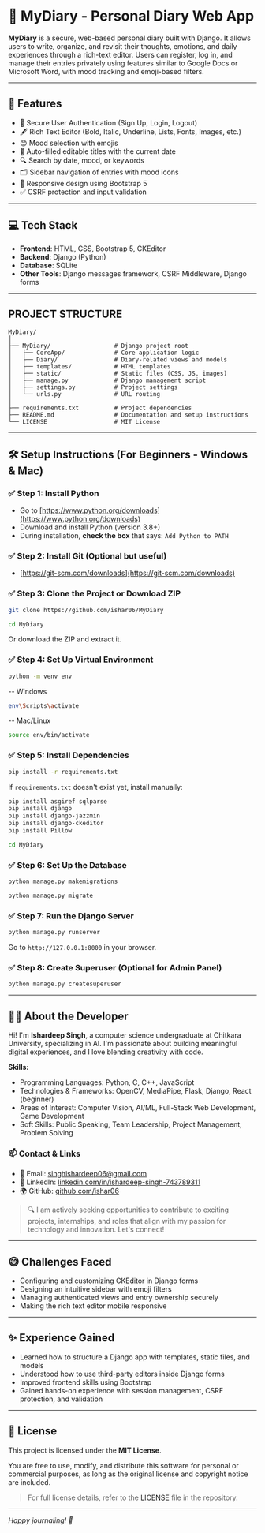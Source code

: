 # 📝 MyDiary - Personal Diary Web App

**MyDiary** is a secure, web-based personal diary built with Django. It allows users to write, organize, and revisit their thoughts, emotions, and daily experiences through a rich-text editor. Users can register, log in, and manage their entries privately using features similar to Google Docs or Microsoft Word, with mood tracking and emoji-based filters.

---

## 📌 Features

- 🔐 Secure User Authentication (Sign Up, Login, Logout)
- 🖋️ Rich Text Editor (Bold, Italic, Underline, Lists, Fonts, Images, etc.)
- 😊 Mood selection with emojis
- 📅 Auto-filled editable titles with the current date
- 🔍 Search by date, mood, or keywords
- 🗂️ Sidebar navigation of entries with mood icons
- 📱 Responsive design using Bootstrap 5
- ✅ CSRF protection and input validation

---

## 💻 Tech Stack

- **Frontend**: HTML, CSS, Bootstrap 5, CKEditor
- **Backend**: Django (Python)
- **Database**: SQLite
- **Other Tools**: Django messages framework, CSRF Middleware, Django forms

---

## PROJECT STRUCTURE

```
MyDiary/
│
├── MyDiary/                  # Django project root
│   ├── CoreApp/              # Core application logic
│   ├── Diary/                # Diary-related views and models
│   ├── templates/            # HTML templates
│   ├── static/               # Static files (CSS, JS, images)
│   ├── manage.py             # Django management script
│   ├── settings.py           # Project settings
│   └── urls.py               # URL routing
│
├── requirements.txt          # Project dependencies
├── README.md                 # Documentation and setup instructions
└── LICENSE                   # MIT License
```

---

## 🛠️ Setup Instructions (For Beginners - Windows & Mac)

### ✅ Step 1: Install Python

- Go to [https://www.python.org/downloads](https://www.python.org/downloads)
- Download and install Python (version 3.8+)
- During installation, **check the box** that says: `Add Python to PATH`

### ✅ Step 2: Install Git (Optional but useful)
- [https://git-scm.com/downloads](https://git-scm.com/downloads)

### ✅ Step 3: Clone the Project or Download ZIP

```bash
git clone https://github.com/ishar06/MyDiary
```
```bash
cd MyDiary
```

Or download the ZIP and extract it.

### ✅ Step 4: Set Up Virtual Environment

```bash
python -m venv env
```
-- Windows
```bash
env\Scripts\activate
```
-- Mac/Linux
```bash
source env/bin/activate
```

### ✅ Step 5: Install Dependencies

```bash
pip install -r requirements.txt
```

If `requirements.txt` doesn't exist yet, install manually:

```bash
pip install asgiref sqlparse
pip install django
pip install django-jazzmin
pip install django-ckeditor
pip install Pillow
```

```bash
cd MyDiary
```

### ✅ Step 6: Set Up the Database

```bash
python manage.py makemigrations
```

```bash
python manage.py migrate
```

### ✅ Step 7: Run the Django Server

```bash
python manage.py runserver
```

Go to `http://127.0.0.1:8000` in your browser.

### ✅ Step 8: Create Superuser (Optional for Admin Panel)

```bash
python manage.py createsuperuser
```

---

## 👨‍💻 About the Developer

Hi! I'm **Ishardeep Singh**, a computer science undergraduate at Chitkara University, specializing in AI. I'm passionate about building meaningful digital experiences, and I love blending creativity with code.

**Skills:**  
- Programming Languages: Python, C, C++, JavaScript  
- Technologies & Frameworks: OpenCV, MediaPipe, Flask, Django, React (beginner)  
- Areas of Interest: Computer Vision, AI/ML, Full-Stack Web Development, Game Development  
- Soft Skills: Public Speaking, Team Leadership, Project Management, Problem Solving


### 📫 Contact & Links

- 📧 Email: [singhishardeep06@gmail.com](mailto:singhishardeep06@gmail.com)
- 💼 LinkedIn: [linkedin.com/in/ishardeep-singh-743789311](https://www.linkedin.com/in/ishardeep-singh-743789311)
- 🌍 GitHub: [github.com/ishar06](https://github.com/ishar06)


> 🔍 I am actively seeking opportunities to contribute to exciting projects, internships, and roles that align with my passion for technology and innovation. Let's connect!

---

## 😅 Challenges Faced

- Configuring and customizing CKEditor in Django forms
- Designing an intuitive sidebar with emoji filters
- Managing authenticated views and entry ownership securely
- Making the rich text editor mobile responsive

---

## ✨ Experience Gained

- Learned how to structure a Django app with templates, static files, and models
- Understood how to use third-party editors inside Django forms
- Improved frontend skills using Bootstrap
- Gained hands-on experience with session management, CSRF protection, and validation

---

## 📃 License

This project is licensed under the **MIT License**.

You are free to use, modify, and distribute this software for personal or commercial purposes, as long as the original license and copyright notice are included.

> For full license details, refer to the [LICENSE](https://github.com/ishar06/MyDiary/blob/main/LICENSE) file in the repository.

---

*Happy journaling! 🚀*
